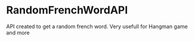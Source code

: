 # RandomFrenchWordAPI
API created to get a random french word. Very usefull for Hangman game and more
